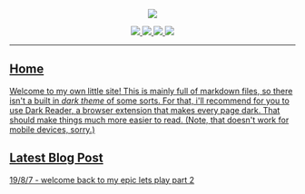 <p align="center">
     <img src="https://raw.githubusercontent.com/rustMotherboard/rustmotherboard.github.io/master/images/site/website-header.png">
</p>

<p align="center">
    <a href="https://rustmotherboard.github.io/blog"><img src="https://raw.githubusercontent.com/rustMotherboard/rustmotherboard.github.io/master/images/site/website-buttons0001.png">
    <a href="https://rustmotherboard.github.io/changelog"><img src="https://raw.githubusercontent.com/rustMotherboard/rustmotherboard.github.io/master/images/site/website-buttons0002.png">
    <a href="https://rustmotherboard.github.io/social"><img src="https://raw.githubusercontent.com/rustMotherboard/rustmotherboard.github.io/master/images/site/website-buttons0003.png">
    <a href="https://rustmotherboard.github.io/projects"><img src="https://raw.githubusercontent.com/rustMotherboard/rustmotherboard.github.io/master/images/site/website-buttons0004.png">
</p>

---

## Home

Welcome to my own little site! This is mainly full of markdown files, so there isn't a built in *dark theme* of some sorts. For that, i'll recommend for you to use Dark Reader, a browser extension that makes every page dark. That should make things much more easier to read. (Note, that doesn't work for mobile devices, sorry.)

## Latest Blog Post

[19/8/7 - welcome back to my epic lets play part 2](https://rustmotherboard.github.io/archive/2019/08/19-8-8)